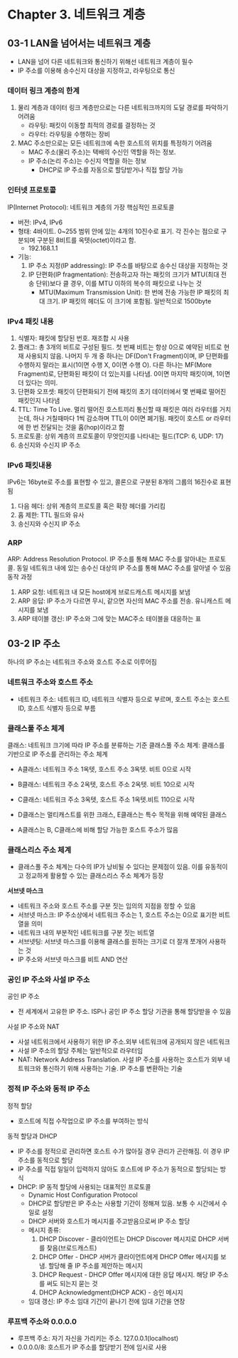 # Chapter 3. 네트워크 계층
## 03-1 LAN을 넘어서는 네트워크 계층

- LAN을 넘어 다른 네트워크와 통신하기 위해선 네트워크 계층이 필수
- IP 주소를 이용해 송수신지 대상을 지정하고, 라우팅으로 통신

### 데이터 링크 계층의 한계
1. 물리 계층과 데이터 링크 계층만으로는 다른 네트워크까지의 도달 경로를 파악하기 어려움
    - 라우팅: 패킷이 이동할 최적의 경로를 결정하는 것
    - 라우터: 라우팅을 수행하는 장비
2. MAC 주소만으로는 모든 네트워크에 속한 호스트의 위치를 특정하기 어려움
    - MAC 주소(물리 주소)는 택배의 수신인 역할을 하는 정보.
    - IP 주소(논리 주소)는 수신지 역할을 하는 정보
      - DHCP로 IP 주소를 자동으로 할당받거나 직접 할당 가능

### 인터넷 프로토콜
IP(Internet Protocol): 네트워크 계층의 가장 핵심적인 프로토콜
- 버전: IPv4, IPv6
- 형태: 4바이트. 0~255 범위 안에 있는 4개의 10진수로 표기. 각 진수는 점으로 구분되며 구분된 8비트를 옥텟(octet)이라고 함.
  - 192.168.1.1
- 기능: 
  1. IP 주소 지정(IP addressing): IP 주소를 바탕으로 송수신 대상을 지정하는 것
  2. IP 단편화(IP fragmentation): 전송하고자 하는 패킷의 크기가 MTU(최대 전송 단위)보다 클 경우, 이를 MTU 이하의 복수의 패킷으로 나누는 것
      - MTU(Maximum Transmission Unit): 한 번에 전송 가능한 IP 패킷의 최대 크기. IP 패킷의 헤더도 이 크기에 포함됨. 일반적으로 1500byte

### IPv4 패킷 내용
1. 식별자: 패킷에 할당된 번호. 재조합 시 사용
2. 플래그: 총 3개의 비트로 구성된 필드. 첫 번째 비트는 항상 0으로 예약된 비트로 현재 사용되지 않음. 나머지 두 개 중 하나는 DF(Don't Fragment)이며, IP 단편화를 수행하지 말라는 표시(1이면 수행 X, 0이면 수행 O). 다른 하나는 MF(More Fragment)로, 단편화된 패킷이 더 있는지를 나타냄. 0이면 마지막 패킷이며, 1이면 더 있다는 의미.
3. 단편화 오프셋: 패킷이 단편화되기 전에 패킷의 초기 데이터에서 몇 번째로 떨어진 패킷인지 나타냄
4. TTL: Time To Live. 멀리 떨어진 호스트끼리 통신할 때 패킷은 여러 라우터를 거치는데, 하나 거칠때마다 1씩 감소하며 TTL이 0이면 폐기됨. 패킷이 호스트 or 라우터에 한 번 전달되는 것을 홉(hop)이라고 함
5. 프로토콜: 상위 계층의 프로토콜이 무엇인지를 나타내는 필드(TCP: 6, UDP: 17)
6. 송신지와 수신지 IP 주소

### IPv6 패킷내용
IPv6는 16byte로 주소를 표현할 수 있고, 콜론으로 구분된 8개의 그룹의 16진수로 표현됨
1. 다음 헤더: 상위 계층의 프로토콜 혹은 확장 헤더를 가리킴
2. 홉 제한: TTL 필드와 유사
3. 송신지와 수신지 IP 주소

### ARP
ARP: Address Resolution Protocol. IP 주소를 통해 MAC 주소를 알아내는 프로토콜. 동일 네트워크 내에 있는 송수신 대상의 IP 주소를 통해 MAC 주소를 알아낼 수 있음  
동작 과정
1. ARP 요청: 네트워크 내 모든 host에게 브로드캐스트 메시지를 보냄
2. ARP 응답: IP 주소가 다르면 무시, 같으면 자신의 MAC 주소를 전송. 유니캐스트 메시지를 보냄
3. ARP 테이블 갱신: IP 주소와 그에 맞는 MAC주소 테이블을 대응하는 표

## 03-2 IP 주소
하나의 IP 주소는 네트워크 주소와 호스트 주소로 이루어짐

### 네트워크 주소와 호스트 주소
- 네트워크 주소: 네트워크 ID, 네트워크 식별자 등으로 부르며, 호스트 주소는 호스트 ID, 호스트 식별자 등으로 부름

### 클래스풀 주소 체계
클래스: 네트워크 크기에 따라 IP 주소를 분류하는 기준
클래스풀 주소 체계: 클래스를 기반으로 IP 주소를 관리하는 주소 체계

- A클래스: 네트워크 주소 1옥텟, 호스트 주소 3옥텟. 비트 0으로 시작
- B클래스: 네트워크 주소 2옥텟, 호스트 주소 2옥텟. 비트 10으로 시작
- C클래스: 네트워크 주소 3옥텟, 호스트 주소 1옥텟.비트 110으로 시작
- D클래스는 멀티캐스트를 위한 크래스, E클래스는 특수 목적을 위해 예약된 클래스

- A클래스는 B, C클래스에 비해 할당 가능한 호스트 주소가 많음

### 클래스리스 주소 체계
- 클래스풀 주소 체계는 다수의 IP가 낭비될 수 있다는 문제점이 있음. 이를 유동적이고 정교하게 활용할 수 있는 클래스리스 주소 체계가 등장

**서브넷 마스크**  
- 네트워크 주소와 호스트 주소를 구분 짓는 임의의 지점을 정할 수 있음
- 서브넷 마스크: IP 주소상에서 네트워크 주소는 1, 호스트 주소는 0으로 표기한 비트열을 의미
- 네트워크 내의 부분적인 네트워크를 구분 짓는 비트열
- 서브넷팅: 서브넷 마스크를 이용해 클래스를 원하는 크기로 더 잘개 쪼개어 사용하는 것
- IP 주소와 서브넷 마스크를 비트 AND 연산

### 공인 IP 주소와 사설 IP 주소
공인 IP 주소  
- 전 세계에서 고유한 IP 주소. ISP나 공인 IP 주소 할당 기관을 통해 할당받을 수 있음

사설 IP 주소와 NAT
- 사설 네트워크에서 사용하기 위한 IP 주소.외부 네트워크에 공개되지 않은 네트워크
- 사설 IP 주소의 할당 주체는 일반적으로 라우터임
- NAT: Network Address Translation. 사설 IP 주소를 사용하는 호스트가 외부 네트워크와 통신하기 위해 사용하는 기술. IP 주소를 변환하는 기술

### 정적 IP 주소와 동적 IP 주소
정적 할당
- 호스트에 직접 수작업으로 IP 주소를 부여하는 방식

동적 할당과 DHCP
- IP 주소를 정적으로 관리하면 호스트 수가 많아질 경우 관리가 곤란해짐. 이 경우 IP 주소를 동적으로 할당
- IP 주소를 직접 일일이 입력하지 않아도 호스트에 IP 주소가 동적으로 할당되는 방식
- DHCP: IP 동적 할당에 사용되는 대표적인 프로토콜
  - Dynamic Host Configuration Protocol
  - DHCP로 할당받은 IP 주소는 사용할 기간이 정해져 있음. 보통 수 시간에서 수일로 설정
  - DHCP 서버와 호스트가 메시지를 주고받음으로써 IP 주소 할당
  - 메시지 종류: 
    1. DHCP Discover - 클라이언트는 DHCP Discover 메시지로 DHCP 서버를 찾음(브로드캐스트)
    2. DHCP Offer - DHCP 서버가 클라이언트에게 DHCP Offer 메시지를 보냄. 할당해 줄 IP 주소를 제안하는 메시지
    3. DHCP Request - DHCP Offer 메시지에 대한 응답 메시지. 해당 IP 주소를 써도 되는지 묻는 것
    4. DHCP Acknowledgment(DHCP ACK) - 승인 메시지
  - 임대 갱신: IP 주소 임대 기간이 끝나기 전에 임대 기간을 연장

### 루프백 주소와 0.0.0.0
- 루프백 주소: 자기 자신을 가리키는 주소. 127.0.0.1(localhost)
- 0.0.0.0/8: 호스트가 IP 주소를 할당받기 전에 임시로 사용